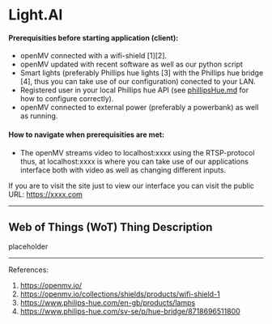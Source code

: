 # Light.AI

#### Prerequisities before starting application (client):

* openMV connected with a wifi-shield [1][2].
* openMV updated with recent software as well as our python script
* Smart lights (preferably Phillips hue lights [3] with the Phillips hue bridge [4], thus you can take use of our configuration) conected to your LAN.
* Registered user in your local Phillips hue API (see <a href="./phillipsHue.md" >phillipsHue.md</a> for how to configure correctly). 
* openMV connected to external power (preferably a powerbank) as well as running.

#### How to navigate when prerequisities are met:

* The openMV streams video to localhost:xxxx using the RTSP-protocol thus, at localhost:xxxx is where you can take use of our applications interface both with video as well as changing different inputs.  

If you are to visit the site just to view our interface you can visit the public URL: https://xxxx.com

---

## Web of Things (WoT) Thing Description

placeholder

---

References:
1. https://openmv.io/
2. https://openmv.io/collections/shields/products/wifi-shield-1
3. https://www.philips-hue.com/en-gb/products/lamps
4. https://www.philips-hue.com/sv-se/p/hue-bridge/8718696511800